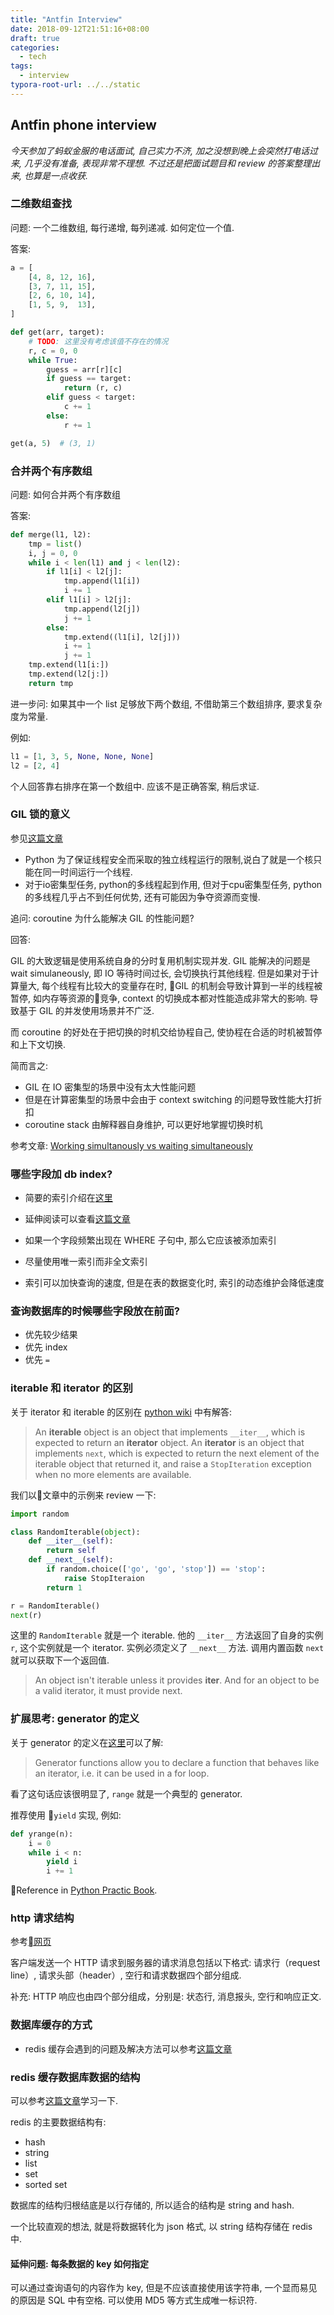 ```yaml
---
title: "Antfin Interview"
date: 2018-09-12T21:51:16+08:00
draft: true
categories:
  - tech
tags:
  - interview
typora-root-url: ../../static
---
```


## Antfin phone interview

_今天参加了蚂蚁金服的电话面试, 自己实力不济, 加之没想到晚上会突然打电话过来, 几乎没有准备, 表现非常不理想. 不过还是把面试题目和 review 的答案整理出来, 也算是一点收获._

### 二维数组查找

问题: 一个二维数组, 每行递增, 每列递减. 如何定位一个值.

答案:

```python
a = [
    [4, 8, 12, 16],
    [3, 7, 11, 15],
    [2, 6, 10, 14],
    [1, 5, 9,  13],
]

def get(arr, target):
    # TODO: 这里没有考虑该值不存在的情况
    r, c = 0, 0
    while True:
        guess = arr[r][c]
        if guess == target:
            return (r, c)
        elif guess < target:
            c += 1
        else:
            r += 1

get(a, 5)  # (3, 1)
```

### 合并两个有序数组

问题: 如何合并两个有序数组

答案:

```python
def merge(l1, l2):
    tmp = list()
    i, j = 0, 0
    while i < len(l1) and j < len(l2):
        if l1[i] < l2[j]:
            tmp.append(l1[i])
            i += 1
        elif l1[i] > l2[j]:
            tmp.append(l2[j])
            j += 1
        else:
            tmp.extend((l1[i], l2[j]))
            i += 1
            j += 1
    tmp.extend(l1[i:])
    tmp.extend(l2[j:])
    return tmp
```

进一步问: 如果其中一个 list 足够放下两个数组, 不借助第三个数组排序, 要求复杂度为常量.

例如:

```python
l1 = [1, 3, 5, None, None, None]
l2 = [2, 4]
```

个人回答靠右排序在第一个数组中. 应该不是正确答案, 稍后求证.


### GIL 锁的意义

参见[这篇文章](https://github.com/taizilongxu/interview_python#18-gil%E7%BA%BF%E7%A8%8B%E5%85%A8%E5%B1%80%E9%94%81)

- Python 为了保证线程安全而采取的独立线程运行的限制,说白了就是一个核只能在同一时间运行一个线程.
- 对于io密集型任务, python的多线程起到作用, 但对于cpu密集型任务, python的多线程几乎占不到任何优势, 还有可能因为争夺资源而变慢.

追问: coroutine 为什么能解决 GIL 的性能问题?

回答:

GIL 的大致逻辑是使用系统自身的分时复用机制实现并发. GIL 能解决的问题是 wait simulaneously, 即 IO 等待时间过长, 会切换执行其他线程. 但是如果对于计算量大, 每个线程有比较大的变量存在时, GIL 的机制会导致计算到一半的线程被暂停, 如内存等资源的竞争, context 的切换成本都对性能造成非常大的影响. 导致基于 GIL 的并发使用场景并不广泛.

而 coroutine 的好处在于把切换的时机交给协程自己, 使协程在合适的时机被暂停和上下文切换.

简而言之:

- GIL 在 IO 密集型的场景中没有太大性能问题
- 但是在计算密集型的场景中会由于 context switching 的问题导致性能大打折扣
- coroutine stack 由解释器自身维护, 可以更好地掌握切换时机

参考文章: [Working simultanously vs waiting simultaneously](http://yosefk.com/blog/working-simultaneously-vs-waiting-simultaneously.html)

### 哪些字段加 db index?

- 简要的索引介绍在[这里](https://www.jianshu.com/p/4c2a2b0ef3e0)
- 延伸阅读可以查看[这篇文章](http://blog.codinglabs.org/articles/theory-of-mysql-index.html)

- 如果一个字段频繁出现在 WHERE 子句中, 那么它应该被添加索引
- 尽量使用唯一索引而非全文索引
- 索引可以加快查询的速度, 但是在表的数据变化时, 索引的动态维护会降低速度

### 查询数据库的时候哪些字段放在前面?

- 优先较少结果
- 优先 index
- 优先 `=`

### iterable 和 iterator 的区别

关于 iterator 和 iterable 的区别在 [python wiki](https://wiki.python.org/moin/Iterator) 中有解答:

> An **iterable** object is an object that implements `__iter__`, which is expected to return an **iterator** object.
> An **iterator** is an object that implements `next`, which is expected to return the next element of the iterable object that returned it, and raise a `StopIteration` exception when no more elements are available.

我们以文章中的示例来 review 一下:

```python
import random

class RandomIterable(object):
    def __iter__(self):
        return self
    def __next__(self):
        if random.choice(['go', 'go', 'stop']) == 'stop':
            raise StopIteraion
        return 1

r = RandomIterable()
next(r)
```

这里的 `RandomIterable` 就是一个 iterable. 他的 `__iter__` 方法返回了自身的实例 `r`, 这个实例就是一个 iterator. 实例必须定义了 `__next__` 方法. 调用内置函数 `next` 就可以获取下一个返回值.

> An object isn't iterable unless it provides __iter__. And for an object to be a valid iterator, it must provide next.

### 扩展思考: generator 的定义

关于 generator 的定义在[这里](https://wiki.python.org/moin/Generators)可以了解:

> Generator functions allow you to declare a function that behaves like an iterator, i.e. it can be used in a for loop.

看了这句话应该很明显了, `range` 就是一个典型的 generator.

推荐使用 `yield` 实现, 例如:

```python
def yrange(n):
    i = 0
    while i < n:
        yield i
        i += 1
```

Reference in [Python Practic Book](https://anandology.com/python-practice-book/iterators.html).

### http 请求结构

参考[网页](http://www.runoob.com/http/http-messages.html)

客户端发送一个 HTTP 请求到服务器的请求消息包括以下格式: 请求行（request line）, 请求头部（header）, 空行和请求数据四个部分组成.

补充: HTTP 响应也由四个部分组成，分别是: 状态行, 消息报头, 空行和响应正文.

### 数据库缓存的方式

- redis 缓存会遇到的问题及解决方法可以参考[这篇文章](https://juejin.im/post/5b961172f265da0ab7198f4d)

### redis 缓存数据库数据的结构

可以参考[这篇文章](https://blog.csdn.net/qtyl1988/article/details/39519951)学习一下.

redis 的主要数据结构有:

- hash
- string
- list
- set
- sorted set

数据库的结构归根结底是以行存储的, 所以适合的结构是 string and hash.

一个比较直观的想法, 就是将数据转化为 json 格式, 以 string 结构存储在 redis 中.

#### 延伸问题: 每条数据的 key 如何指定

可以通过查询语句的内容作为 key, 但是不应该直接使用该字符串, 一个显而易见的原因是 SQL 中有空格. 可以使用 MD5 等方式生成唯一标识符.
